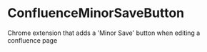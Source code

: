 ConfluenceMinorSaveButton
=========================

Chrome extension that adds a 'Minor Save' button when editing a confluence page